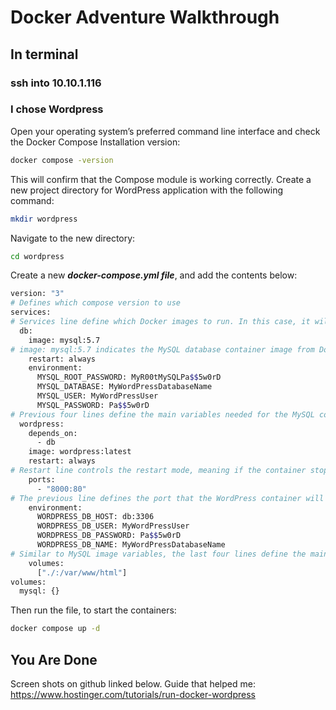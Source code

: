 # Docker Adventure Walkthrough
## In terminal 
### ssh into 10.10.1.116
### I chose Wordpress
Open your operating system’s preferred command line interface and check the Docker Compose Installation version:
```bash
docker compose -version
```
This will confirm that the Compose module is working correctly.
Create a new project directory for WordPress application with the following command:
```bash
mkdir wordpress
```
Navigate to the new directory:
```bash
cd wordpress
```
Create a new ***docker-compose.yml file***, and add the contents below:
```bash 
version: "3" 
# Defines which compose version to use
services:
# Services line define which Docker images to run. In this case, it will be MySQL server and WordPress image.
  db:
    image: mysql:5.7
# image: mysql:5.7 indicates the MySQL database container image from Docker Hub used in this installation.
    restart: always
    environment:
      MYSQL_ROOT_PASSWORD: MyR00tMySQLPa$$5w0rD
      MYSQL_DATABASE: MyWordPressDatabaseName
      MYSQL_USER: MyWordPressUser
      MYSQL_PASSWORD: Pa$$5w0rD
# Previous four lines define the main variables needed for the MySQL container to work: database, database username, database user password, and the MySQL root password.
  wordpress:
    depends_on:
      - db
    image: wordpress:latest
    restart: always
# Restart line controls the restart mode, meaning if the container stops running for any reason, it will restart the process immediately.
    ports:
      - "8000:80"
# The previous line defines the port that the WordPress container will use. After successful installation, the full path will look like this: http://localhost:8000
    environment:
      WORDPRESS_DB_HOST: db:3306
      WORDPRESS_DB_USER: MyWordPressUser
      WORDPRESS_DB_PASSWORD: Pa$$5w0rD
      WORDPRESS_DB_NAME: MyWordPressDatabaseName
# Similar to MySQL image variables, the last four lines define the main variables needed for the WordPress container to work properly with the MySQL container.
    volumes:
      ["./:/var/www/html"]
volumes:
  mysql: {}
```
Then run the file, to start the containers:
```bash
docker compose up -d
```
## You Are Done
Screen shots on github linked below.
Guide that helped me:
    https://www.hostinger.com/tutorials/run-docker-wordpress